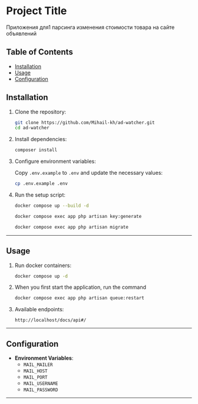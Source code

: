 # Project Title

Приложения для1 парсинга изменения стоимости товара на сайте объявлений

## Table of Contents

- [Installation](#installation)
- [Usage](#usage)
- [Configuration](#configuration)



## Installation

1. Clone the repository:

    ```bash
    git clone https://github.com/Mihail-kh/ad-watcher.git
    cd ad-watcher
    ```

2. Install dependencies:

    ```bash
    composer install
    ```

3. Configure environment variables:

   Copy `.env.example` to `.env` and update the necessary values:

    ```bash
    cp .env.example .env
    ```

4. Run the setup script:

    ```bash
    docker compose up --build -d
   
    docker compose exec app php artisan key:generate
   
    docker compose exec app php artisan migrate
    ```

---

## Usage

1. Run docker containers:
    ```bash
    docker compose up -d
    ```
2. When you first start the application, run the command
    ```bash
    docker compose exec app php artisan queue:restart
    ```
3. Available endpoints:
    ```
    http://localhost/docs/api#/
    ```

---

## Configuration

- **Environment Variables**:
    - `MAIL_MAILER`
    - `MAIL_HOST`
    - `MAIL_PORT`
    - `MAIL_USERNAME`
    - `MAIL_PASSWORD`
---

